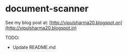 document-scanner
================

See my blog post at: [http://vipulsharma20.blogspot.on](http://vipulsharma20.blogspot.in)

TODO:

* Update README.md

